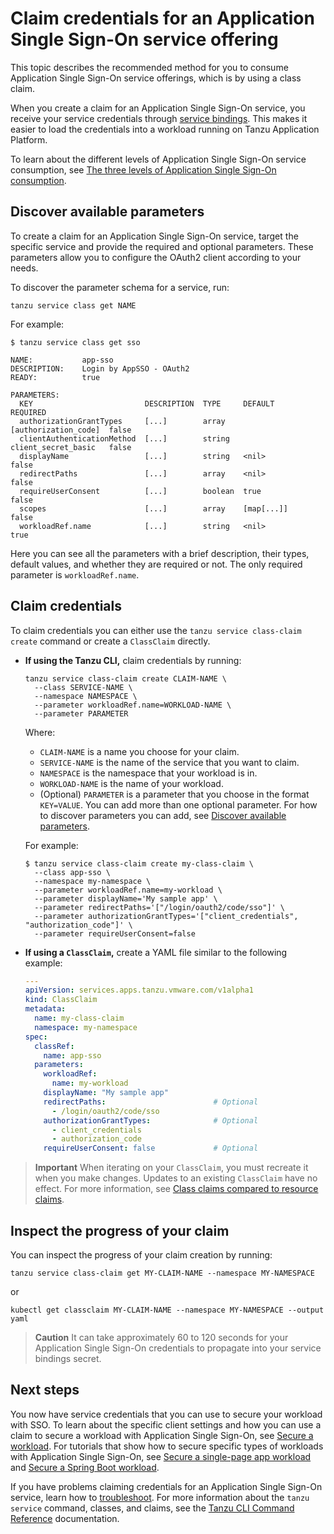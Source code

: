 # Claim credentials for an Application Single Sign-On service offering

This topic describes the recommended method for you to consume Application Single Sign-On
service offerings, which is by using a class claim.

When you create a claim for an Application Single Sign-On service, you receive your service
credentials through [service bindings](https://servicebinding.io/).
This makes it easier to load the credentials into a workload running on Tanzu Application Platform.

To learn about the different levels of Application Single Sign-On service consumption, see
[The three levels of Application Single Sign-On consumption](../../concepts/levels-of-consumption.hbs.md).

## <a id="discover-params"></a> Discover available parameters

To create a claim for an Application Single Sign-On service, target the specific service
and provide the required and optional parameters.
These parameters allow you to configure the OAuth2 client according to your needs.

To discover the parameter schema for a service, run:

```console
tanzu service class get NAME
```

For example:

```console
$ tanzu service class get sso

NAME:           app-sso
DESCRIPTION:    Login by AppSSO - OAuth2
READY:          true

PARAMETERS:
  KEY                         DESCRIPTION  TYPE     DEFAULT               REQUIRED
  authorizationGrantTypes     [...]        array    [authorization_code]  false
  clientAuthenticationMethod  [...]        string   client_secret_basic   false
  displayName                 [...]        string   <nil>                 false
  redirectPaths               [...]        array    <nil>                 false
  requireUserConsent          [...]        boolean  true                  false
  scopes                      [...]        array    [map[...]]            false
  workloadRef.name            [...]        string   <nil>                 true
```

Here you can see all the parameters with a brief description, their types,
default values, and whether they are required or not. The only required parameter is `workloadRef.name`.

## <a id="claim-creds"></a>Claim credentials

To claim credentials you can either use the `tanzu service class-claim create` command
or create a `ClassClaim` directly.

- **If using the Tanzu CLI,** claim credentials by running:

    ```console
    tanzu service class-claim create CLAIM-NAME \
      --class SERVICE-NAME \
      --namespace NAMESPACE \
      --parameter workloadRef.name=WORKLOAD-NAME \
      --parameter PARAMETER
    ```

    Where:

    - `CLAIM-NAME` is a name you choose for your claim.
    - `SERVICE-NAME` is the name of the service that you want to claim.
    - `NAMESPACE` is the namespace that your workload is in.
    - `WORKLOAD-NAME` is the name of your workload.
    - (Optional) `PARAMETER` is a parameter that you choose in the format `KEY=VALUE`.
      You can add more than one optional parameter.
      For how to discover parameters you can add, see [Discover available parameters](#discover-params).

    For example:

    ```console
    $ tanzu service class-claim create my-class-claim \
      --class app-sso \
      --namespace my-namespace \
      --parameter workloadRef.name=my-workload \
      --parameter displayName='My sample app' \
      --parameter redirectPaths='["/login/oauth2/code/sso"]' \
      --parameter authorizationGrantTypes='["client_credentials", "authorization_code"]' \
      --parameter requireUserConsent=false
    ```

- **If using a `ClassClaim`,** create a YAML file similar to the following example:

    ```yaml
    ---
    apiVersion: services.apps.tanzu.vmware.com/v1alpha1
    kind: ClassClaim
    metadata:
      name: my-class-claim
      namespace: my-namespace
    spec:
      classRef:
        name: app-sso
      parameters:
        workloadRef:
          name: my-workload
        displayName: "My sample app"
        redirectPaths:                        # Optional
          - /login/oauth2/code/sso
        authorizationGrantTypes:              # Optional
          - client_credentials
          - authorization_code
        requireUserConsent: false             # Optional
    ```

> **Important** When iterating on your `ClassClaim`, you must recreate it when you make changes.
> Updates to an existing `ClassClaim` have no effect.
> For more information, see
> [Class claims compared to resource claims](../../../services-toolkit/concepts/class-claim-vs-resource-claim.hbs.md#classclaim).

## <a id="inspect"></a>Inspect the progress of your claim

You can inspect the progress of your claim creation by running:

```console
tanzu service class-claim get MY-CLAIM-NAME --namespace MY-NAMESPACE
```

or

```console
kubectl get classclaim MY-CLAIM-NAME --namespace MY-NAMESPACE --output yaml
```

> **Caution** It can take approximately 60 to 120 seconds for your Application Single Sign-On
> credentials to propagate into your service bindings secret.

## <a id="next-steps"></a>Next steps

You now have service credentials that you can use to secure your workload with SSO.
To learn about the specific client settings and how you can use a claim to secure a workload with
Application Single Sign-On, see [Secure a workload](secure-workload.hbs.md).
For tutorials that show how to secure specific types of workloads with Application Single Sign-On, see
[Secure a single-page app workload](./secure-spa-workload.hbs.md) and
[Secure a Spring Boot workload](./secure-spring-boot-workload.hbs.md).

If you have problems claiming credentials for an Application Single Sign-On service, learn how
to [troubleshoot](../troubleshoot.hbs.md).
For more information about the `tanzu service` command, classes, and claims, see the [Tanzu CLI Command Reference](https://docs.vmware.com/en/VMware-Tanzu-CLI/1.1/tanzu-cli/command-ref.html) documentation.
